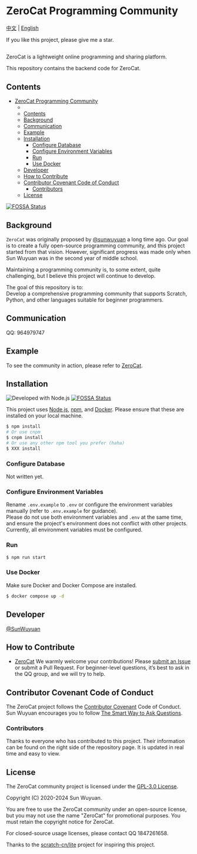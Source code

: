 # ZeroCat Programming Community
[中文](./README_ZH.md) | [English](./README.md)

If you like this project, please give me a star.
##
ZeroCat is a lightweight online programming and sharing platform.

This repository contains the backend code for ZeroCat.

## Contents

- [ZeroCat Programming Community](#zerocat-programming-community)
  - [](#)
  - [Contents](#contents)
  - [Background](#background)
  - [Communication](#communication)
  - [Example](#example)
  - [Installation](#installation)
    - [Configure Database](#configure-database)
    - [Configure Environment Variables](#configure-environment-variables)
    - [Run](#run)
    - [Use Docker](#use-docker)
  - [Developer](#developer)
  - [How to Contribute](#how-to-contribute)
  - [Contributor Covenant Code of Conduct](#contributor-covenant-code-of-conduct)
    - [Contributors](#contributors)
  - [License](#license)


[![FOSSA Status](https://app.fossa.com/api/projects/git%2Bgithub.com%2FZeroCatDev%2Fzerocat.svg?type=large)](https://app.fossa.com/projects/git%2Bgithub.com%2FZeroCatDev%2Fzerocat?ref=badge_large)

## Background

`ZeroCat` was originally proposed by [@sunwuyuan](https://github.com/sunwuyuan) a long time ago. Our goal is to create a fully open-source programming community, and this project started from that vision. However, significant progress was made only when Sun Wuyuan was in the second year of middle school.

Maintaining a programming community is, to some extent, quite challenging, but I believe this project will continue to develop.

The goal of this repository is to:
<br/>Develop a comprehensive programming community that supports Scratch, Python, and other languages suitable for beginner programmers.

## Communication

QQ: 964979747

## Example

To see the community in action, please refer to [ZeroCat](https://zerocat.houlangs.com).

## Installation
![Developed with Node.js](public/Node.js.png)
[![FOSSA Status](https://app.fossa.com/api/projects/git%2Bgithub.com%2FZeroCatDev%2Fzerocat.svg?type=shield)](https://app.fossa.com/projects/git%2Bgithub.com%2FZeroCatDev%2Fzerocat?ref=badge_shield)

This project uses [Node.js](http://nodejs.org), [npm](https://npmjs.com), and [Docker](https://docker.com). Please ensure that these are installed on your local machine.

```sh
$ npm install
# Or use cnpm
$ cnpm install
# Or use any other npm tool you prefer (haha)
$ XXX install
```

### Configure Database

Not written yet.

### Configure Environment Variables

Rename `.env.example` to `.env` or configure the environment variables manually (refer to `.env.example` for guidance).
<br/>Please do not use both environment variables and `.env` at the same time, and ensure the project's environment does not conflict with other projects.
<br/>Currently, all environment variables must be configured.

### Run

```sh
$ npm run start
```

### Use Docker

Make sure Docker and Docker Compose are installed.

```sh
$ docker compose up -d
```

## Developer

[@SunWuyuan](https://github.com/sunwuyuan)

## How to Contribute

- [ZeroCat](https://zerocat.houlangs.com)
We warmly welcome your contributions! Please [submit an Issue](https://github.com/ZeroCatDev/ZeroCat/issues/new) or submit a Pull Request. For beginner-level questions, it’s best to ask in the QQ group, and we will try to help.

## Contributor Covenant Code of Conduct

The ZeroCat project follows the [Contributor Covenant](http://contributor-covenant.org/version/1/3/0/) Code of Conduct.
<br/>Sun Wuyuan encourages you to follow [The Smart Way to Ask Questions](https://github.com/ryanhanwu/How-To-Ask-Questions-The-Smart-Way/blob/main/README-zh_CN.md).

### Contributors

Thanks to everyone who has contributed to this project. Their information can be found on the right side of the repository page. It is updated in real time and easy to view.

## License

The ZeroCat community project is licensed under the [GPL-3.0 License](LICENSE).

Copyright (C) 2020-2024 Sun Wuyuan.

You are free to use the ZeroCat community under an open-source license, but you may not use the name "ZeroCat" for promotional purposes. You must retain the copyright notice for ZeroCat.

For closed-source usage licenses, please contact QQ 1847261658.

Thanks to the [scratch-cn/lite](https://gitee.com/scratch-cn/lite) project for inspiring this project.